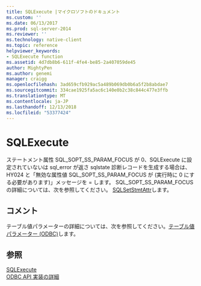 ```yaml
---
title: SQLExecute |マイクロソフトのドキュメント
ms.custom: ''
ms.date: 06/13/2017
ms.prod: sql-server-2014
ms.reviewer: ''
ms.technology: native-client
ms.topic: reference
helpviewer_keywords:
- SQLExecute function
ms.assetid: 4d7db8b6-611f-4fe4-be85-2a407059de45
author: MightyPen
ms.author: genemi
manager: craigg
ms.openlocfilehash: 3ad659cfb929ac5a489b069db0b6a5f2b8abdae7
ms.sourcegitcommit: 334cae1925fa5ac6c140e0b2c38c844c477e3ffb
ms.translationtype: MT
ms.contentlocale: ja-JP
ms.lasthandoff: 12/13/2018
ms.locfileid: "53377424"
---
```

# <a name="sqlexecute"></a>SQLExecute
  ステートメント属性 SQL_SOPT_SS_PARAM_FOCUS が 0、SQLExecute に設定されていないは sql_error が返さ sqlstate 診断レコードを生成する場合は、HY024 と「無効な属性値 SQL_SOPT_SS_PARAM_FOCUS が (実行時に 0 にする必要があります)」メッセージを = します。 SQL_SOPT_SS_PARAM_FOCUS の詳細については、次を参照してください。 [SQLSetStmtAttr](sqlsetstmtattr.md)します。  
  
## <a name="remarks"></a>コメント  
 テーブル値パラメーターの詳細については、次を参照してください。[テーブル値パラメーター &#40;ODBC&#41;](../native-client-odbc-table-valued-parameters/table-valued-parameters-odbc.md)します。  
  
## <a name="see-also"></a>参照  
 [SQLExecute](https://go.microsoft.com/fwlink/?LinkId=80708)   
 [ODBC API 実装の詳細](odbc-api-implementation-details.md)  
  
  
